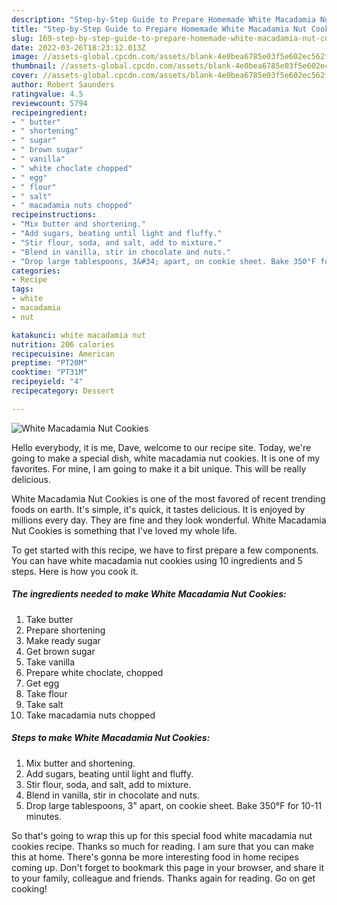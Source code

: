 ```yaml
---
description: "Step-by-Step Guide to Prepare Homemade White Macadamia Nut Cookies"
title: "Step-by-Step Guide to Prepare Homemade White Macadamia Nut Cookies"
slug: 169-step-by-step-guide-to-prepare-homemade-white-macadamia-nut-cookies
date: 2022-03-26T18:23:12.013Z
image: //assets-global.cpcdn.com/assets/blank-4e0bea6785e03f5e602ec562f230caae08da540cada707380b4fe1bbebba43da.png
thumbnail: //assets-global.cpcdn.com/assets/blank-4e0bea6785e03f5e602ec562f230caae08da540cada707380b4fe1bbebba43da.png
cover: //assets-global.cpcdn.com/assets/blank-4e0bea6785e03f5e602ec562f230caae08da540cada707380b4fe1bbebba43da.png
author: Robert Saunders
ratingvalue: 4.5
reviewcount: 5794
recipeingredient:
- " butter"
- " shortening"
- " sugar"
- " brown sugar"
- " vanilla"
- " white choclate chopped"
- " egg"
- " flour"
- " salt"
- " macadamia nuts chopped"
recipeinstructions:
- "Mix butter and shortening."
- "Add sugars, beating until light and fluffy."
- "Stir flour, soda, and salt, add to mixture."
- "Blend in vanilla, stir in chocolate and nuts."
- "Drop large tablespoons, 3&#34; apart, on cookie sheet. Bake 350°F for 10-11 minutes."
categories:
- Recipe
tags:
- white
- macadamia
- nut

katakunci: white macadamia nut 
nutrition: 206 calories
recipecuisine: American
preptime: "PT20M"
cooktime: "PT31M"
recipeyield: "4"
recipecategory: Dessert

---
```



![White Macadamia Nut Cookies](//assets-global.cpcdn.com/assets/blank-4e0bea6785e03f5e602ec562f230caae08da540cada707380b4fe1bbebba43da.png)

Hello everybody, it is me, Dave, welcome to our recipe site. Today, we're going to make a special dish, white macadamia nut cookies. It is one of my favorites. For mine, I am going to make it a bit unique. This will be really delicious.

White Macadamia Nut Cookies is one of the most favored of recent trending foods on earth. It's simple, it's quick, it tastes delicious. It is enjoyed by millions every day. They are fine and they look wonderful. White Macadamia Nut Cookies is something that I've loved my whole life.




To get started with this recipe, we have to first prepare a few components. You can have white macadamia nut cookies using 10 ingredients and 5 steps. Here is how you cook it.

<!--inarticleads1-->

##### The ingredients needed to make White Macadamia Nut Cookies:

1. Take  butter
1. Prepare  shortening
1. Make ready  sugar
1. Get  brown sugar
1. Take  vanilla
1. Prepare  white choclate, chopped
1. Get  egg
1. Take  flour
1. Take  salt
1. Take  macadamia nuts chopped




<!--inarticleads2-->

##### Steps to make White Macadamia Nut Cookies:

1. Mix butter and shortening.
1. Add sugars, beating until light and fluffy.
1. Stir flour, soda, and salt, add to mixture.
1. Blend in vanilla, stir in chocolate and nuts.
1. Drop large tablespoons, 3&#34; apart, on cookie sheet. Bake 350°F for 10-11 minutes.




So that's going to wrap this up for this special food white macadamia nut cookies recipe. Thanks so much for reading. I am sure that you can make this at home. There's gonna be more interesting food in home recipes coming up. Don't forget to bookmark this page in your browser, and share it to your family, colleague and friends. Thanks again for reading. Go on get cooking!

